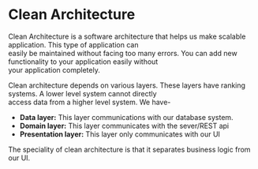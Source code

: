 # Clean Architecture
Clean Architecture is a software architecture that helps us make scalable application. This type of application can <br>
easily be maintained without facing too many errors. You can add new functionality to your application easily without <br> 
your application completely.

Clean architecture depends on various layers. These layers have ranking systems. A lower level system cannot directly <br>
access data from a higher level system. We have-
- **Data layer:** This layer communications with our database system.
- **Domain layer:** This layer communicates with the sever/REST api
- **Presentation layer:** This layer only communicates with our UI

The speciality of clean architecture is that it separates business logic from our UI.
